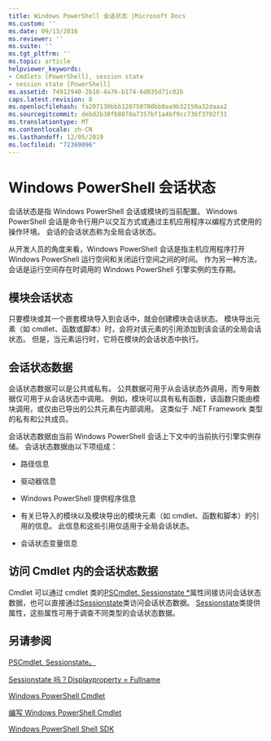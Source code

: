 ```yaml
---
title: Windows PowerShell 会话状态 |Microsoft Docs
ms.custom: ''
ms.date: 09/13/2016
ms.reviewer: ''
ms.suite: ''
ms.tgt_pltfrm: ''
ms.topic: article
helpviewer_keywords:
- Cmdlets [PowerShell], session state
- session state [PowerShell]
ms.assetid: 74912940-2b10-4a76-b174-6d035d71c02b
caps.latest.revision: 8
ms.openlocfilehash: fa207130bbb120750780bb0aa9b32150a32daaa2
ms.sourcegitcommit: debd2b38fb8070a7357bf1a4bf9cc736f3702f31
ms.translationtype: MT
ms.contentlocale: zh-CN
ms.lasthandoff: 12/05/2019
ms.locfileid: "72369096"
---
```

# <a name="windows-powershell-session-state"></a>Windows PowerShell 会话状态

会话状态是指 Windows PowerShell 会话或模块的当前配置。 Windows PowerShell 会话是命令行用户以交互方式或通过主机应用程序以编程方式使用的操作环境。 会话的会话状态称为全局会话状态。

从开发人员的角度来看，Windows PowerShell 会话是指主机应用程序打开 Windows PowerShell 运行空间和关闭运行空间之间的时间。 作为另一种方法，会话是运行空间存在时调用的 Windows PowerShell 引擎实例的生存期。

## <a name="module-session-state"></a>模块会话状态

只要模块或其一个嵌套模块导入到会话中，就会创建模块会话状态。 模块导出元素（如 cmdlet、函数或脚本）时，会将对该元素的引用添加到该会话的全局会话状态。 但是，当元素运行时，它将在模块的会话状态中执行。

## <a name="session-state-data"></a>会话状态数据

会话状态数据可以是公共或私有。 公共数据可用于从会话状态外调用，而专用数据仅可用于从会话状态中调用。 例如，模块可以具有私有函数，该函数只能由模块调用，或仅由已导出的公共元素在内部调用。 这类似于 .NET Framework 类型的私有和公共成员。

会话状态数据由当前 Windows PowerShell 会话上下文中的当前执行引擎实例存储。 会话状态数据由以下项组成：

- 路径信息

- 驱动器信息

- Windows PowerShell 提供程序信息

- 有关已导入的模块以及模块导出的模块元素（如 cmdlet、函数和脚本）的引用的信息。 此信息和这些引用仅适用于全局会话状态。

- 会话状态变量信息

## <a name="accessing-session-state-data-within-cmdlets"></a>访问 Cmdlet 内的会话状态数据

Cmdlet 可以通过 cmdlet 类的[PSCmdlet. Sessionstate *](/dotnet/api/System.Management.Automation.PSCmdlet.SessionState)属性间接访问会话状态数据，也可以直接通过[Sessionstate](/dotnet/api/System.Management.Automation.SessionState)类访问会话状态数据。 [Sessionstate](/dotnet/api/System.Management.Automation.SessionState)类提供属性，这些属性可用于调查不同类型的会话状态数据。

## <a name="see-also"></a>另请参阅

[PSCmdlet. Sessionstate。](/dotnet/api/System.Management.Automation.PSCmdlet.SessionState)

[Sessionstate 吗？Displayproperty = Fullname](/dotnet/api/System.Management.Automation.SessionState)

[Windows PowerShell Cmdlet](./cmdlet-overview.md)

[编写 Windows PowerShell Cmdlet](./writing-a-windows-powershell-cmdlet.md)

[Windows PowerShell Shell SDK](../windows-powershell-reference.md)
